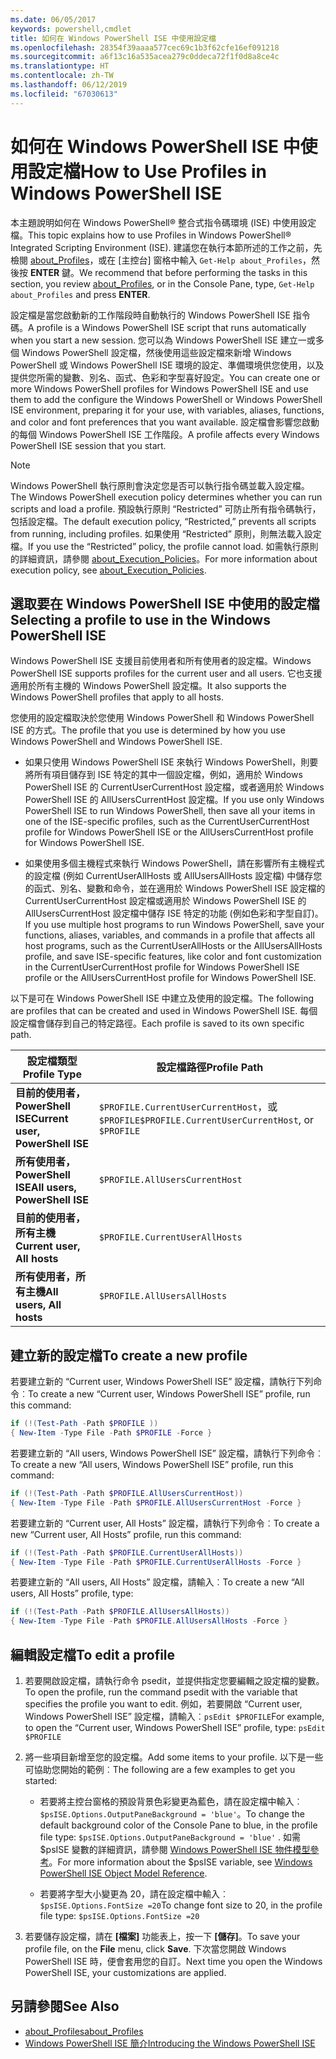 ```yaml
---
ms.date: 06/05/2017
keywords: powershell,cmdlet
title: 如何在 Windows PowerShell ISE 中使用設定檔
ms.openlocfilehash: 28354f39aaaa577cec69c1b3f62cfe16ef091218
ms.sourcegitcommit: a6f13c16a535acea279c0ddeca72f1f0d8a8ce4c
ms.translationtype: HT
ms.contentlocale: zh-TW
ms.lasthandoff: 06/12/2019
ms.locfileid: "67030613"
---
```

# <a name="how-to-use-profiles-in-windows-powershell-ise"></a><span data-ttu-id="7a758-103">如何在 Windows PowerShell ISE 中使用設定檔</span><span class="sxs-lookup"><span data-stu-id="7a758-103">How to Use Profiles in Windows PowerShell ISE</span></span>

<span data-ttu-id="7a758-104">本主題說明如何在 Windows PowerShell® 整合式指令碼環境 (ISE) 中使用設定檔。</span><span class="sxs-lookup"><span data-stu-id="7a758-104">This topic explains how to use Profiles in Windows PowerShell® Integrated Scripting Environment (ISE).</span></span> <span data-ttu-id="7a758-105">建議您在執行本節所述的工作之前，先檢閱 [about_Profiles](/powershell/module/microsoft.powershell.core/about/about_profiles)，或在 [主控台] 窗格中輸入 `Get-Help about_Profiles`，然後按 **ENTER** 鍵。</span><span class="sxs-lookup"><span data-stu-id="7a758-105">We recommend that before performing the tasks in this section, you review [about_Profiles](/powershell/module/microsoft.powershell.core/about/about_profiles), or in the Console Pane, type, `Get-Help about_Profiles` and press **ENTER**.</span></span>

<span data-ttu-id="7a758-106">設定檔是當您啟動新的工作階段時自動執行的 Windows PowerShell ISE 指令碼。</span><span class="sxs-lookup"><span data-stu-id="7a758-106">A profile is a Windows PowerShell ISE script that runs automatically when you start a new session.</span></span>  <span data-ttu-id="7a758-107">您可以為 Windows PowerShell ISE 建立一或多個 Windows PowerShell 設定檔，然後使用這些設定檔來新增 Windows PowerShell 或 Windows PowerShell ISE 環境的設定、準備環境供您使用，以及提供您所需的變數、別名、函式、色彩和字型喜好設定。</span><span class="sxs-lookup"><span data-stu-id="7a758-107">You can create one or more Windows PowerShell profiles for Windows PowerShell ISE and use them to add the configure the Windows PowerShell or Windows PowerShell ISE environment, preparing it for your use, with variables, aliases, functions, and color and font preferences that you want available.</span></span> <span data-ttu-id="7a758-108">設定檔會影響您啟動的每個 Windows PowerShell ISE 工作階段。</span><span class="sxs-lookup"><span data-stu-id="7a758-108">A profile affects every Windows PowerShell ISE session that you start.</span></span>

> [!NOTE]
> <span data-ttu-id="7a758-109">Windows PowerShell 執行原則會決定您是否可以執行指令碼並載入設定檔。</span><span class="sxs-lookup"><span data-stu-id="7a758-109">The Windows PowerShell execution policy determines whether you can run scripts and load a profile.</span></span> <span data-ttu-id="7a758-110">預設執行原則 “Restricted” 可防止所有指令碼執行，包括設定檔。</span><span class="sxs-lookup"><span data-stu-id="7a758-110">The default execution policy, “Restricted,” prevents all scripts from running, including profiles.</span></span> <span data-ttu-id="7a758-111">如果使用 “Restricted” 原則，則無法載入設定檔。</span><span class="sxs-lookup"><span data-stu-id="7a758-111">If you use the “Restricted” policy, the profile cannot load.</span></span> <span data-ttu-id="7a758-112">如需執行原則的詳細資訊，請參閱 [about_Execution_Policies](/powershell/module/microsoft.powershell.core/about/about_execution_policies)。</span><span class="sxs-lookup"><span data-stu-id="7a758-112">For more information about execution policy, see [about_Execution_Policies](/powershell/module/microsoft.powershell.core/about/about_execution_policies).</span></span>

## <a name="selecting-a-profile-to-use-in-the-windows-powershell-ise"></a><span data-ttu-id="7a758-113">選取要在 Windows PowerShell ISE 中使用的設定檔</span><span class="sxs-lookup"><span data-stu-id="7a758-113">Selecting a profile to use in the Windows PowerShell ISE</span></span>

<span data-ttu-id="7a758-114">Windows PowerShell ISE 支援目前使用者和所有使用者的設定檔。</span><span class="sxs-lookup"><span data-stu-id="7a758-114">Windows PowerShell ISE supports profiles for the current user and all users.</span></span> <span data-ttu-id="7a758-115">它也支援適用於所有主機的 Windows PowerShell 設定檔。</span><span class="sxs-lookup"><span data-stu-id="7a758-115">It also supports the Windows PowerShell profiles that apply to all hosts.</span></span>

<span data-ttu-id="7a758-116">您使用的設定檔取決於您使用 Windows PowerShell 和 Windows PowerShell ISE 的方式。</span><span class="sxs-lookup"><span data-stu-id="7a758-116">The profile that you use is determined by how you use Windows PowerShell and Windows PowerShell ISE.</span></span>

- <span data-ttu-id="7a758-117">如果只使用 Windows PowerShell ISE 來執行 Windows PowerShell，則要將所有項目儲存到 ISE 特定的其中一個設定檔，例如，適用於 Windows PowerShell ISE 的 CurrentUserCurrentHost 設定檔，或者適用於 Windows PowerShell ISE 的 AllUsersCurrentHost 設定檔。</span><span class="sxs-lookup"><span data-stu-id="7a758-117">If you use only Windows PowerShell ISE to run Windows PowerShell, then save all your items in one of the ISE-specific profiles, such as the CurrentUserCurrentHost profile for Windows PowerShell ISE or the AllUsersCurrentHost profile for Windows PowerShell ISE.</span></span>

- <span data-ttu-id="7a758-118">如果使用多個主機程式來執行 Windows PowerShell，請在影響所有主機程式的設定檔 (例如 CurrentUserAllHosts 或 AllUsersAllHosts 設定檔) 中儲存您的函式、別名、變數和命令，並在適用於 Windows PowerShell ISE 設定檔的 CurrentUserCurrentHost 設定檔或適用於 Windows PowerShell ISE 的 AllUsersCurrentHost 設定檔中儲存 ISE 特定的功能 (例如色彩和字型自訂)。</span><span class="sxs-lookup"><span data-stu-id="7a758-118">If you use multiple host programs to run Windows PowerShell, save your functions, aliases, variables, and commands in a profile that affects all host programs, such as the CurrentUserAllHosts or the AllUsersAllHosts profile, and save ISE-specific features, like color and font customization in the CurrentUserCurrentHost profile for Windows PowerShell ISE profile or the AllUsersCurrentHost profile for Windows PowerShell ISE.</span></span>

<span data-ttu-id="7a758-119">以下是可在 Windows PowerShell ISE 中建立及使用的設定檔。</span><span class="sxs-lookup"><span data-stu-id="7a758-119">The following are profiles that can be created and used in Windows PowerShell ISE.</span></span> <span data-ttu-id="7a758-120">每個設定檔會儲存到自己的特定路徑。</span><span class="sxs-lookup"><span data-stu-id="7a758-120">Each profile is saved to its own specific path.</span></span>

| <span data-ttu-id="7a758-121">設定檔類型</span><span class="sxs-lookup"><span data-stu-id="7a758-121">Profile Type</span></span> | <span data-ttu-id="7a758-122">設定檔路徑</span><span class="sxs-lookup"><span data-stu-id="7a758-122">Profile Path</span></span> |
| --- | --- |
| <span data-ttu-id="7a758-123">**目前的使用者，PowerShell ISE**</span><span class="sxs-lookup"><span data-stu-id="7a758-123">**Current user, PowerShell ISE**</span></span>| <span data-ttu-id="7a758-124">`$PROFILE.CurrentUserCurrentHost`，或 `$PROFILE`</span><span class="sxs-lookup"><span data-stu-id="7a758-124">`$PROFILE.CurrentUserCurrentHost`, or `$PROFILE`</span></span> |
| <span data-ttu-id="7a758-125">**所有使用者，PowerShell ISE**</span><span class="sxs-lookup"><span data-stu-id="7a758-125">**All users, PowerShell ISE**</span></span>| `$PROFILE.AllUsersCurrentHost` |
| <span data-ttu-id="7a758-126">**目前的使用者，所有主機**</span><span class="sxs-lookup"><span data-stu-id="7a758-126">**Current user, All hosts**</span></span>| `$PROFILE.CurrentUserAllHosts` |
| <span data-ttu-id="7a758-127">**所有使用者，所有主機**</span><span class="sxs-lookup"><span data-stu-id="7a758-127">**All users, All hosts**</span></span> | `$PROFILE.AllUsersAllHosts` |

## <a name="to-create-a-new-profile"></a><span data-ttu-id="7a758-128">建立新的設定檔</span><span class="sxs-lookup"><span data-stu-id="7a758-128">To create a new profile</span></span>

<span data-ttu-id="7a758-129">若要建立新的 “Current user, Windows PowerShell ISE” 設定檔，請執行下列命令︰</span><span class="sxs-lookup"><span data-stu-id="7a758-129">To create a new “Current user, Windows PowerShell ISE” profile, run this command:</span></span>

```powershell
if (!(Test-Path -Path $PROFILE ))
{ New-Item -Type File -Path $PROFILE -Force }
```

<span data-ttu-id="7a758-130">若要建立新的 “All users, Windows PowerShell ISE” 設定檔，請執行下列命令︰</span><span class="sxs-lookup"><span data-stu-id="7a758-130">To create a new “All users, Windows PowerShell ISE” profile, run this command:</span></span>

```powershell
if (!(Test-Path -Path $PROFILE.AllUsersCurrentHost))
{ New-Item -Type File -Path $PROFILE.AllUsersCurrentHost -Force }
```

<span data-ttu-id="7a758-131">若要建立新的 “Current user, All Hosts” 設定檔，請執行下列命令︰</span><span class="sxs-lookup"><span data-stu-id="7a758-131">To create a new “Current user, All Hosts” profile, run this command:</span></span>

```powershell
if (!(Test-Path -Path $PROFILE.CurrentUserAllHosts))
{ New-Item -Type File -Path $PROFILE.CurrentUserAllHosts -Force }
```

<span data-ttu-id="7a758-132">若要建立新的 “All users, All Hosts” 設定檔，請輸入︰</span><span class="sxs-lookup"><span data-stu-id="7a758-132">To create a new “All users, All Hosts” profile, type:</span></span>

```powershell
if (!(Test-Path -Path $PROFILE.AllUsersAllHosts))
{ New-Item -Type File -Path $PROFILE.AllUsersAllHosts -Force }
```

## <a name="to-edit-a-profile"></a><span data-ttu-id="7a758-133">編輯設定檔</span><span class="sxs-lookup"><span data-stu-id="7a758-133">To edit a profile</span></span>

1. <span data-ttu-id="7a758-134">若要開啟設定檔，請執行命令 psedit，並提供指定您要編輯之設定檔的變數。</span><span class="sxs-lookup"><span data-stu-id="7a758-134">To open the profile, run the command psedit with the variable that specifies the profile you want to edit.</span></span> <span data-ttu-id="7a758-135">例如，若要開啟 “Current user, Windows PowerShell ISE” 設定檔，請輸入︰`psEdit $PROFILE`</span><span class="sxs-lookup"><span data-stu-id="7a758-135">For example, to open the “Current user, Windows PowerShell ISE” profile, type: `psEdit $PROFILE`</span></span>

2. <span data-ttu-id="7a758-136">將一些項目新增至您的設定檔。</span><span class="sxs-lookup"><span data-stu-id="7a758-136">Add some items to your profile.</span></span> <span data-ttu-id="7a758-137">以下是一些可協助您開始的範例︰</span><span class="sxs-lookup"><span data-stu-id="7a758-137">The following are a few examples to get you started:</span></span>

   - <span data-ttu-id="7a758-138">若要將主控台窗格的預設背景色彩變更為藍色，請在設定檔中輸入︰`$psISE.Options.OutputPaneBackground = 'blue'`。</span><span class="sxs-lookup"><span data-stu-id="7a758-138">To change the default background color of the Console Pane to blue, in the profile file type: `$psISE.Options.OutputPaneBackground = 'blue'` .</span></span> <span data-ttu-id="7a758-139">如需 $psISE 變數的詳細資訊，請參閱 [Windows PowerShell ISE 物件模型參考](object-model/The-ISE-Object-Model-Hierarchy.md)。</span><span class="sxs-lookup"><span data-stu-id="7a758-139">For more information about the $psISE variable, see [Windows PowerShell ISE Object Model Reference](object-model/The-ISE-Object-Model-Hierarchy.md).</span></span>

   - <span data-ttu-id="7a758-140">若要將字型大小變更為 20，請在設定檔中輸入︰`$psISE.Options.FontSize =20`</span><span class="sxs-lookup"><span data-stu-id="7a758-140">To change font size to 20, in the profile file type: `$psISE.Options.FontSize =20`</span></span>

3. <span data-ttu-id="7a758-141">若要儲存設定檔，請在 **[檔案]** 功能表上，按一下 **[儲存]**。</span><span class="sxs-lookup"><span data-stu-id="7a758-141">To save your profile file, on the **File** menu, click **Save**.</span></span> <span data-ttu-id="7a758-142">下次當您開啟 Windows PowerShell ISE 時，便會套用您的自訂。</span><span class="sxs-lookup"><span data-stu-id="7a758-142">Next time you open the Windows PowerShell ISE, your customizations are applied.</span></span>

## <a name="see-also"></a><span data-ttu-id="7a758-143">另請參閱</span><span class="sxs-lookup"><span data-stu-id="7a758-143">See Also</span></span>

- [<span data-ttu-id="7a758-144">about_Profiles</span><span class="sxs-lookup"><span data-stu-id="7a758-144">about_Profiles</span></span>](/powershell/module/microsoft.powershell.core/about/about_profiles)
- [<span data-ttu-id="7a758-145">Windows PowerShell ISE 簡介</span><span class="sxs-lookup"><span data-stu-id="7a758-145">Introducing the Windows PowerShell ISE</span></span>](Introducing-the-Windows-PowerShell-ISE.md)
